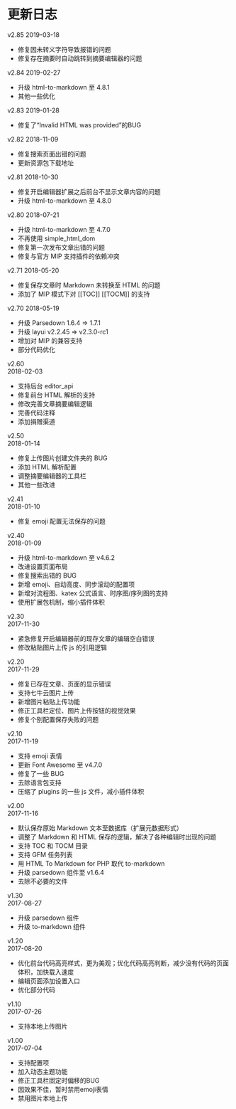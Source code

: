 # 更新日志
v2.85
2019-03-18
- 修复因未转义字符导致报错的问题
- 修复存在摘要时自动跳转到摘要编辑器的问题

v2.84
2019-02-27
- 升级 html-to-markdown 至 4.8.1
- 其他一些优化

v2.83
2019-01-28
- 修复了“Invalid HTML was provided”的BUG

v2.82
2018-11-09
- 修复搜索页面出错的问题
- 更新资源包下载地址

v2.81
2018-10-30
- 修复开启编辑器扩展之后前台不显示文章内容的问题
- 升级 html-to-markdown 至 4.8.0

v2.80
2018-07-21
- 升级 html-to-markdown 至 4.7.0
- 不再使用 simple_html_dom
- 修复第一次发布文章出错的问题
- 修复与官方 MIP 支持插件的依赖冲突

v2.71
2018-05-20
- 修复保存文章时 Markdown 未转换至 HTML 的问题
- 添加了 MIP 模式下对 [[TOC]] [[TOCM]] 的支持
  
v2.70
2018-05-19
- 升级 Parsedown 1.6.4 => 1.7.1
- 升级 layui v2.2.45 => v2.3.0-rc1
- 增加对 MIP 的兼容支持
- 部分代码优化

v2.60  
2018-02-03  
- 支持后台 editor_api
- 修复前台 HTML 解析的支持
- 修改完善文章摘要编辑逻辑
- 完善代码注释
- 添加捐赠渠道
    
v2.50  
2018-01-14  
- 修复上传图片创建文件夹的 BUG
- 添加 HTML 解析配置
- 调整摘要编辑器的工具栏
- 其他一些改进
  
v2.41  
2018-01-10  
- 修复 emoji 配置无法保存的问题

v2.40  
2018-01-09  
- 升级 html-to-markdown 至 v4.6.2
- 改进设置页面布局
- 修复搜索出错的 BUG
- 新增 emoji、自动高度、同步滚动的配置项
- 新增对流程图、katex 公式语言、时序图/序列图的支持
- 使用扩展包机制，缩小插件体积
  
v2.30  
2017-11-30
- 紧急修复开启编辑器前的现存文章的编辑空白错误
- 修改粘贴图片上传 js 的引用逻辑
  
v2.20  
2017-11-29
- 修复已存在文章、页面的显示错误
- 支持七牛云图片上传
- 新增图片粘贴上传功能
- 修正工具栏定位、图片上传按钮的视觉效果
- 修复个别配置保存失败的问题
  
v2.10  
2017-11-19
- 支持 emoji 表情
- 更新 Font Awesome 至 v4.7.0
- 修复了一些 BUG
- 去除语言包支持
- 压缩了 plugins 的一些 js 文件，减小插件体积
  
v2.00  
2017-11-16
- 默认保存原始 Markdown 文本至数据库（扩展元数据形式）
- 调整了 Markdown 和 HTML 保存的逻辑，解决了各种编辑时出现的问题
- 支持 TOC 和 TOCM 目录
- 支持 GFM 任务列表
- 用 HTML To Markdown for PHP 取代 to-markdown
- 升级 parsedown 组件至 v1.6.4
- 去除不必要的文件
  
v1.30  
2017-08-27
- 升级 parsedown 组件
- 升级 to-markdown 组件
  
v1.20  
2017-08-20
- 优化前台代码高亮样式，更为美观；优化代码高亮判断，减少没有代码的页面体积，加快载入速度
- 编辑页面添加设置入口
- 优化部分代码
  
v1.10  
2017-07-26
- 支持本地上传图片
  
v1.00  
2017-07-04
- 支持配置项
- 加入动态主题功能
- 修正工具栏固定时偏移的BUG
- 因效果不佳，暂时禁用emoji表情
- 禁用图片本地上传
  